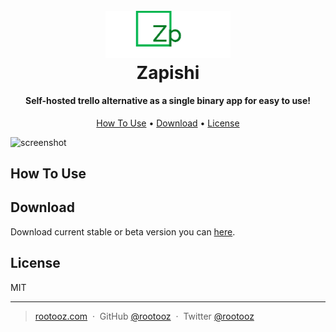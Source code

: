 
<h1 align="center">
  <br>
  <a href="https://github.com/zapishi/zapishi"><img src="https://raw.githubusercontent.com/zapishi/zapishi/master/assets/images/logo.png" alt="Zapishi" width="200"></a>
  <br>
  Zapishi
  <br>
</h1>

<h4 align="center">Self-hosted trello alternative as a single binary app for easy to use!</h4>

<p align="center">
  <a href="#how-to-use">How To Use</a> •
  <a href="#download">Download</a> •
  <a href="#license">License</a>
</p>

![screenshot]()

## How To Use

## Download

Download current stable or beta version you can [here](https://github.com/zapishi/zapishi/releases). 

## License

MIT 

---

> [rootooz.com](http://rootooz.com) &nbsp;&middot;&nbsp;
> GitHub [@rootooz](https://github.com/rootooz) &nbsp;&middot;&nbsp;
> Twitter [@rootooz](https://twitter.com/rootooz)
